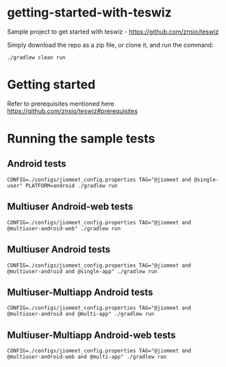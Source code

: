 # getting-started-with-teswiz
Sample project to get started with teswiz - https://github.com/znsio/teswiz

Simply download the repo as a zip file, or clone it, and run the command:

    ./gradlew clean run

# Getting started

Refer to prerequisites mentioned here https://github.com/znsio/teswiz#prerequisites

# Running the sample tests

## Android tests
    CONFIG=./configs/jiomeet_config.properties TAG="@jiomeet and @single-user" PLATFORM=android ./gradlew run 

## Multiuser Android-web tests
    CONFIG=./configs/jiomeet_config.properties TAG="@jiomeet and @multiuser-android-web" ./gradlew run

## Multiuser Android tests
    CONFIG=./configs/jiomeet_config.properties TAG="@jiomeet and @multiuser-android and @single-app" ./gradlew run

## Multiuser-Multiapp Android tests
    CONFIG=./configs/jiomeet_config.properties TAG="@jiomeet and @multiuser-android and @multi-app" ./gradlew run

## Multiuser-Multiapp Android-web tests
    CONFIG=./configs/jiomeet_config.properties TAG="@jiomeet and @multiuser-android-web and @multi-app" ./gradlew run